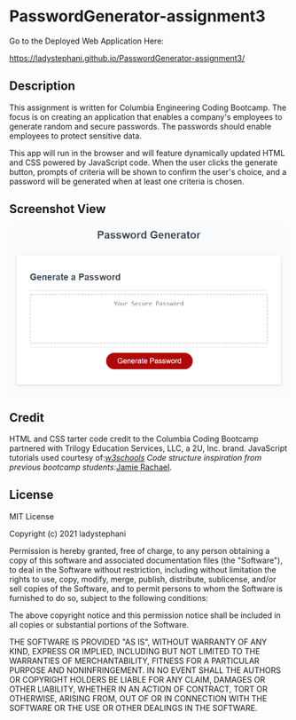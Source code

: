 # PasswordGenerator-assignment3

Go to the Deployed Web Application Here:<div style="display: inline">https://ladystephani.github.io/PasswordGenerator-assignment3/</div>

## Description
This assignment is written for Columbia Engineering Coding Bootcamp. The focus is on creating an application that enables a company's employees to generate random and secure passwords. The passwords should enable employees to protect sensitive data.

This app will run in the browser and will feature dynamically updated HTML and CSS powered by JavaScript code. When the user clicks the generate button, prompts of criteria will be shown to confirm the user's choice, and a password will be generated when at least one criteria is chosen.

## Screenshot View
![Here's a Screenshot Overview of the Web Application](assets/03-javascript-passwordGenerator.png)

## Credit
HTML and CSS tarter code credit to the Columbia Coding Bootcamp partnered with Trilogy Education Services, LLC, a 2U, Inc. brand.
JavaScript tutorials used courtesy of:*[w3schools](https://www.w3schools.com/)
Code structure inspiration from previous bootcamp students:*[Jamie Rachael](https://github.com/jamierachael/Password-Generator).

## License
MIT License

Copyright (c) 2021 ladystephani

Permission is hereby granted, free of charge, to any person obtaining a copy
of this software and associated documentation files (the "Software"), to deal
in the Software without restriction, including without limitation the rights
to use, copy, modify, merge, publish, distribute, sublicense, and/or sell
copies of the Software, and to permit persons to whom the Software is
furnished to do so, subject to the following conditions:

The above copyright notice and this permission notice shall be included in all
copies or substantial portions of the Software.

THE SOFTWARE IS PROVIDED "AS IS", WITHOUT WARRANTY OF ANY KIND, EXPRESS OR
IMPLIED, INCLUDING BUT NOT LIMITED TO THE WARRANTIES OF MERCHANTABILITY,
FITNESS FOR A PARTICULAR PURPOSE AND NONINFRINGEMENT. IN NO EVENT SHALL THE
AUTHORS OR COPYRIGHT HOLDERS BE LIABLE FOR ANY CLAIM, DAMAGES OR OTHER
LIABILITY, WHETHER IN AN ACTION OF CONTRACT, TORT OR OTHERWISE, ARISING FROM,
OUT OF OR IN CONNECTION WITH THE SOFTWARE OR THE USE OR OTHER DEALINGS IN THE
SOFTWARE.
